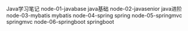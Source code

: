 Java学习笔记
node-01-javabase        java基础
node-02-javasenior      java进阶
node-03-mybatis         mybatis
node-04-spring          spring
node-05-springmvc       springmvc
node-06-springboot      springboot
